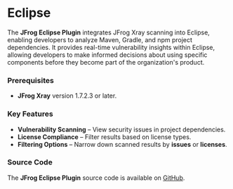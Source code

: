 # Eclipse

The **JFrog Eclipse Plugin** integrates JFrog Xray scanning into Eclipse, enabling developers to analyze Maven, Gradle, and npm project dependencies. It provides real-time vulnerability insights within Eclipse, allowing developers to make informed decisions about using specific components before they become part of the organization's product.

### **Prerequisites**

* **JFrog Xray** version 1.7.2.3 or later.

### Key Features

* **Vulnerability Scanning** – View security issues in project dependencies.
* **License Compliance** – Filter results based on license types.
* **Filtering Options** – Narrow down scanned results by **issues** or **licenses**.

### Source Code

The **JFrog Eclipse Plugin** source code is available on [GitHub](https://github.com/jfrog/jfrog-eclipse-plugin).
